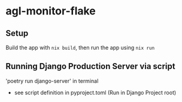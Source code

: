# agl-monitor-flake

## Setup
Build the app with `nix build`, then run the app using `nix run`

## Running Django Production Server via script
'poetry run django-server' in terminal
- see script definition in pyproject.toml (Run in Django Project root)

